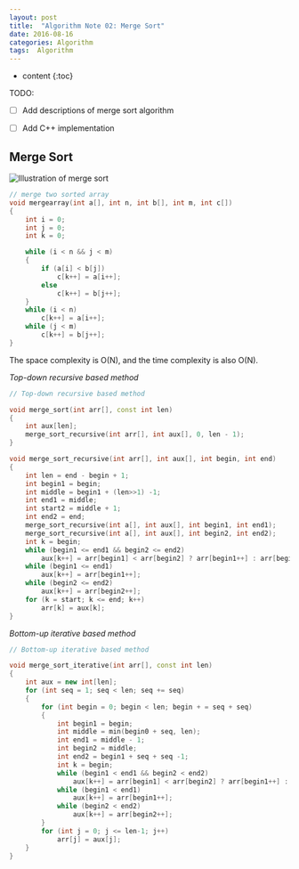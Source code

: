 ```yaml
---
layout: post
title:  "Algorithm Note 02: Merge Sort"
date: 2016-08-16
categories: Algorithm
tags:  Algorithm
---
```


* content
{:toc}

TODO: 

- [ ] Add descriptions of merge sort algorithm
- [ ] Add C++ implementation


## Merge Sort

![Illustration of merge sort]({{baseurl}}/images/Merge-sort-example-300px.gif)

```cpp
// merge two sorted array
void mergearray(int a[], int n, int b[], int m, int c[])
{
    int i = 0;
    int j = 0;
    int k = 0;

    while (i < n && j < m)
    {
        if (a[i] < b[j])
            c[k++] = a[i++];
        else
            c[k++] = b[j++];
    }
    while (i < n)
    	c[k++] = a[i++];
    while (j < m)
    	c[k++] = b[j++];
}
```

The space complexity is O(N), and the time complexity is also O(N).

*Top-down recursive based method*

```cpp
// Top-down recursive based method  

void merge_sort(int arr[], const int len)
{
	int aux[len];
	merge_sort_recursive(int arr[], int aux[], 0, len - 1);
}

void merge_sort_recursive(int arr[], int aux[], int begin, int end)
{
	int len = end - begin + 1;
	int begin1 = begin;
	int middle = begin1 + (len>>1) -1;
	int end1 = middle;
	int start2 = middle + 1;
	int end2 = end;
	merge_sort_recursive(int a[], int aux[], int begin1, int end1);
	merge_sort_recursive(int a[], int aux[], int begin2, int end2);
	int k = begin;
	while (begin1 <= end1 && begin2 <= end2)
		aux[k++] = arr[begin1] < arr[begin2] ? arr[begin1++] : arr[begin2++];
	while (begin1 <= end1)
		aux[k++] = arr[begin1++];
	while (begin2 <= end2)
		aux[k++] = arr[begin2++];
	for (k = start; k <= end; k++)
		arr[k] = aux[k];
}
```


*Bottom-up iterative based method*

```cpp
// Bottom-up iterative based method

void merge_sort_iterative(int arr[], const int len)
{
	int aux = new int[len];
	for (int seq = 1; seq < len; seq += seq)
	{
		for (int begin = 0; begin < len; begin + = seq + seq)
		{
			int begin1 = begin;
			int middle = min(begin0 + seq, len);
			int end1 = middle - 1;
			int begin2 = middle;
			int end2 = begin1 + seq + seq -1; 
			int k = begin;
			while (begin1 < end1 && begin2 < end2)
				aux[k++] = arr[begin1] < arr[begin2] ? arr[begin1++] : arr[begin2++]; 
			while (begin1 < end1)
				aux[k++] = arr[begin1++];
			while (begin2 < end2)
				aux[k++] = arr[begin2++];
		}
		for (int j = 0; j <= len-1; j++)
			arr[j] = aux[j];
	}
}
```